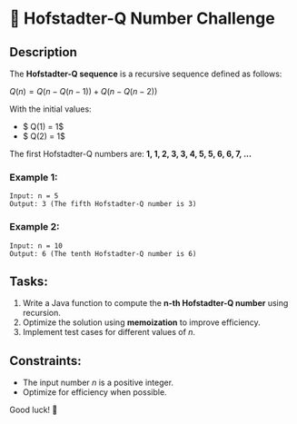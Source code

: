 # 🎯 Hofstadter-Q Number Challenge

## Description
The **Hofstadter-Q sequence** is a recursive sequence defined as follows:

$Q(n) = Q(n - Q(n - 1)) + Q(n - Q(n - 2))$

With the initial values:
- $ Q(1) = 1$
- $ Q(2) = 1$

The first Hofstadter-Q numbers are: **1, 1, 2, 3, 3, 4, 5, 5, 6, 6, 7, ...**

### Example 1:
```
Input: n = 5  
Output: 3 (The fifth Hofstadter-Q number is 3)
```

### Example 2:
```
Input: n = 10  
Output: 6 (The tenth Hofstadter-Q number is 6)
```

## Tasks:
1. Write a Java function to compute the **n-th Hofstadter-Q number** using recursion.
2. Optimize the solution using **memoization** to improve efficiency.
3. Implement test cases for different values of $n$.

## Constraints:
- The input number $n$ is a positive integer.
- Optimize for efficiency when possible.

Good luck! 🚀

